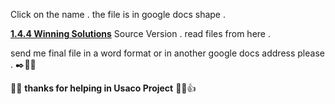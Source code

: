 Click on the name .
the file is in google docs shape .

  **[1.4.4 Winning Solutions](https://docs.google.com/document/d/1JnU3mL4Z5qk0qN1dNwlwKRa1ogiDNgyBu-52BuMxjys/edit?usp=sharing
)** Source Version .
read files from here .

 send me final file in a word format or in another google docs address please . :black_nib::page_facing_up::e-mail:
 
 :cherry_blossom::tulip: **thanks for helping in Usaco Project** :tulip::cherry_blossom::+1:
